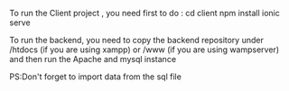 To run the Client project , you need first to do :
cd client
npm install
ionic serve

 

To run the backend, you need to copy the backend repository under /htdocs (if you are using xampp) or /www (if you are using wampserver) and then run the Apache and mysql instance 

PS:Don't forget to import data from the sql file